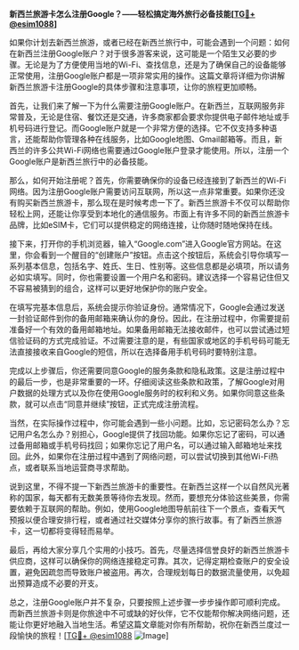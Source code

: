**新西兰旅游卡怎么注册Google？——轻松搞定海外旅行必备技能[[TG💪+ @esim1088](https://t.me/s/esim1088)]**

如果你计划去新西兰旅游，或者已经在新西兰旅行中，可能会遇到一个问题：如何在新西兰注册Google账户？对于很多游客来说，这可能是一个陌生又必要的步骤。无论是为了方便使用当地的Wi-Fi、查找信息，还是为了确保自己的设备能够正常使用，注册Google账户都是一项非常实用的操作。这篇文章将详细为你讲解新西兰旅游卡注册Google的具体步骤和注意事项，让你的旅程更加顺畅。

首先，让我们来了解一下为什么需要注册Google账户。在新西兰，互联网服务非常普及，无论是住宿、餐饮还是交通，许多商家都会要求你提供电子邮件地址或手机号码进行登记。而Google账户就是一个非常方便的选择。它不仅支持多种语言，还能帮助你管理各种在线服务，比如Google地图、Gmail邮箱等。而且，新西兰的许多公共Wi-Fi网络也需要通过Google账户登录才能使用。所以，注册一个Google账户是新西兰旅行中的必备技能。

那么，如何开始注册呢？首先，你需要确保你的设备已经连接到了新西兰的Wi-Fi网络。因为注册Google账户需要访问互联网，所以这一点非常重要。如果你还没有购买新西兰旅游卡，那么现在是时候考虑一下了。新西兰旅游卡不仅可以帮助你轻松上网，还能让你享受到本地化的通信服务。市面上有许多不同的新西兰旅游卡品牌，比如eSIM卡，它们可以提供稳定的网络连接，让你随时随地保持在线。

接下来，打开你的手机浏览器，输入“Google.com”进入Google官方网站。在这里，你会看到一个醒目的“创建账户”按钮。点击这个按钮后，系统会引导你填写一系列基本信息，包括名字、姓氏、生日、性别等。这些信息都是必填项，所以请务必如实填写。同时，你也需要设置一个用户名和密码。建议选择一个容易记住但又不容易被猜到的组合，这样可以更好地保护你的账户安全。

在填写完基本信息后，系统会提示你验证身份。通常情况下，Google会通过发送一封验证邮件到你的备用邮箱来确认你的身份。因此，在注册过程中，你需要提前准备好一个有效的备用邮箱地址。如果备用邮箱无法接收邮件，也可以尝试通过短信验证码的方式完成验证。不过需要注意的是，有些国家或地区的手机号码可能无法直接接收来自Google的短信，所以在选择备用手机号码时要特别注意。

完成以上步骤后，你还需要同意Google的服务条款和隐私政策。这是注册过程中的最后一步，也是非常重要的一环。仔细阅读这些条款和政策，了解Google对用户数据的处理方式以及你在使用Google服务时的权利和义务。如果你同意这些条款，就可以点击“同意并继续”按钮，正式完成注册流程。

当然，在实际操作过程中，你可能会遇到一些小问题。比如，忘记密码怎么办？忘记用户名怎么办？别担心，Google提供了找回功能。如果你忘记了密码，可以通过备用邮箱或手机号码找回；如果你忘记了用户名，可以通过输入邮箱地址来找回。此外，如果你在注册过程中遇到了网络问题，可以尝试切换到其他Wi-Fi热点，或者联系当地运营商寻求帮助。

说到这里，不得不提一下新西兰旅游卡的重要性。在新西兰这样一个以自然风光著称的国家，每天都有无数美景等待你去发现。然而，要想充分体验这些美景，你需要依赖于互联网的帮助。例如，使用Google地图导航前往下一个景点，查看天气预报以便合理安排行程，或者通过社交媒体分享你的旅行故事。有了新西兰旅游卡，这一切都将变得轻而易举。

最后，再给大家分享几个实用的小技巧。首先，尽量选择信誉良好的新西兰旅游卡供应商，这样可以确保你的网络连接稳定可靠。其次，记得定期检查账户的安全设置，避免因疏忽而导致账户被盗用。再次，合理规划每日的数据流量使用，以免超出预算造成不必要的开支。

总之，注册Google账户并不复杂，只要按照上述步骤一步步操作即可顺利完成。而新西兰旅游卡则是你旅途中不可或缺的好伙伴，它不仅能帮你解决网络问题，还能让你更好地融入当地生活。希望这篇文章能对你有所帮助，祝你在新西兰度过一段愉快的旅程！[[TG💪+ @esim1088](https://t.me/s/esim1088) ![Image](https://i.postimg.cc/4NQfJmqS/Snipaste-2025-05-13-00-14-12.png)]